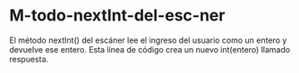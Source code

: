 # M-todo-nextInt-del-esc-ner
El método nextInt() del escáner lee el ingreso del usuario como un entero y devuelve ese entero.
Esta línea de código crea un nuevo int(entero) llamado respuesta.
